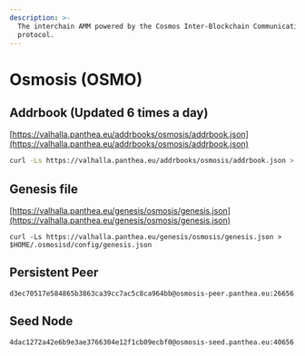 ```yaml
---
description: >-
  The interchain AMM powered by the Cosmos Inter-Blockchain Communication
  protocol.
---
```


# Osmosis (OSMO)

## Addrbook (Updated 6 times a day)

[https://valhalla.panthea.eu/addrbooks/osmosis/addrbook.json](https://valhalla.panthea.eu/addrbooks/osmosis/addrbook.json)

```bash
curl -Ls https://valhalla.panthea.eu/addrbooks/osmosis/addrbook.json > $HOME/.osmosisd/config/addrbook.json
```

## Genesis file

[https://valhalla.panthea.eu/genesis/osmosis/genesis.json](https://valhalla.panthea.eu/genesis/osmosis/genesis.json)

```url
curl -Ls https://valhalla.panthea.eu/genesis/osmosis/genesis.json > $HOME/.osmosisd/config/genesis.json
```

## Persistent Peer

```url
d3ec70517e584865b3863ca39cc7ac5c8ca964bb@osmosis-peer.panthea.eu:26656
```

## Seed Node

```url
4dac1272a42e6b9e3ae3766304e12f1cb09ecbf0@osmosis-seed.panthea.eu:40656
```
